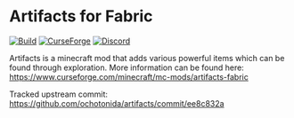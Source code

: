 # Artifacts for Fabric
[![Build](https://github.com/florensie/artifacts-fabric/workflows/Build/badge.svg)](https://github.com/florensie/artifacts-fabric/actions)
[![CurseForge](http://cf.way2muchnoise.eu/full_401236_downloads.svg)](https://www.curseforge.com/minecraft/mc-mods/artifacts-fabric)
[![Discord](https://discordapp.com/api/guilds/298798089068609537/widget.png?style=shield)](https://discord.gg/87pXJadaRr)

Artifacts is a minecraft mod that adds various powerful items which can be found through exploration. 
More information can be found here: https://www.curseforge.com/minecraft/mc-mods/artifacts-fabric

Tracked upstream commit: https://github.com/ochotonida/artifacts/commit/ee8c832a
